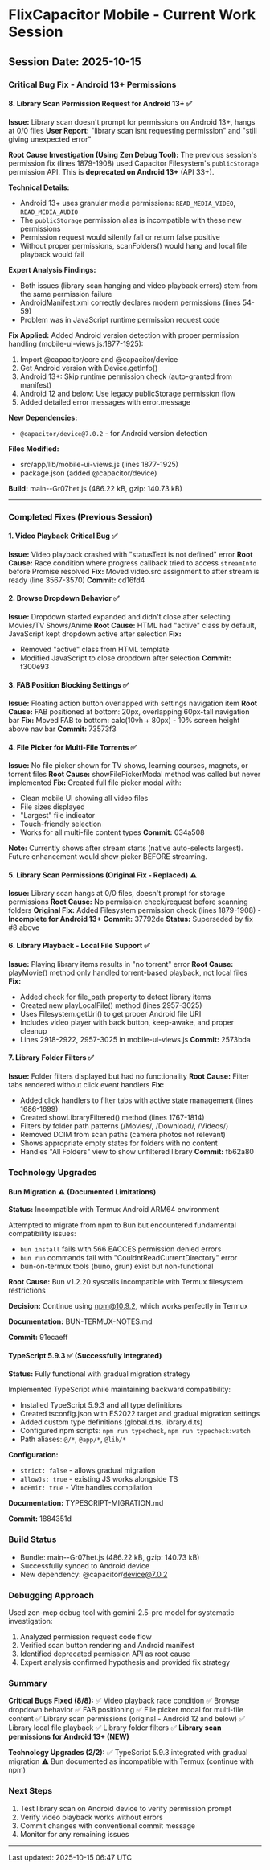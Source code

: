 # FlixCapacitor Mobile - Current Work Session

## Session Date: 2025-10-15

### Critical Bug Fix - Android 13+ Permissions

#### 8. Library Scan Permission Request for Android 13+ ✅
**Issue:** Library scan doesn't prompt for permissions on Android 13+, hangs at 0/0 files
**User Report:** "library scan isnt requesting permission" and "still giving unexpected error"

**Root Cause Investigation (Using Zen Debug Tool):**
The previous session's permission fix (lines 1879-1908) used Capacitor Filesystem's `publicStorage` permission API. This is **deprecated on Android 13+** (API 33+).

**Technical Details:**
- Android 13+ uses granular media permissions: `READ_MEDIA_VIDEO`, `READ_MEDIA_AUDIO`
- The `publicStorage` permission alias is incompatible with these new permissions
- Permission request would silently fail or return false positive
- Without proper permissions, scanFolders() would hang and local file playback would fail

**Expert Analysis Findings:**
- Both issues (library scan hanging and video playback errors) stem from the same permission failure
- AndroidManifest.xml correctly declares modern permissions (lines 54-59)
- Problem was in JavaScript runtime permission request code

**Fix Applied:**
Added Android version detection with proper permission handling (mobile-ui-views.js:1877-1925):
1. Import @capacitor/core and @capacitor/device
2. Get Android version with Device.getInfo()
3. Android 13+: Skip runtime permission check (auto-granted from manifest)
4. Android 12 and below: Use legacy publicStorage permission flow
5. Added detailed error messages with error.message

**New Dependencies:**
- `@capacitor/device@7.0.2` - for Android version detection

**Files Modified:**
- src/app/lib/mobile-ui-views.js (lines 1877-1925)
- package.json (added @capacitor/device)

**Build:** main--Gr07het.js (486.22 kB, gzip: 140.73 kB)

---

### Completed Fixes (Previous Session)

#### 1. Video Playback Critical Bug ✅
**Issue:** Video playback crashed with "statusText is not defined" error
**Root Cause:** Race condition where progress callback tried to access `streamInfo` before Promise resolved
**Fix:** Moved video.src assignment to after stream is ready (line 3567-3570)
**Commit:** cd16fd4

#### 2. Browse Dropdown Behavior ✅
**Issue:** Dropdown started expanded and didn't close after selecting Movies/TV Shows/Anime
**Root Cause:** HTML had "active" class by default, JavaScript kept dropdown active after selection
**Fix:**
- Removed "active" class from HTML template
- Modified JavaScript to close dropdown after selection
**Commit:** f300e93

#### 3. FAB Position Blocking Settings ✅
**Issue:** Floating action button overlapped with settings navigation item
**Root Cause:** FAB positioned at bottom: 20px, overlapping 60px-tall navigation bar
**Fix:** Moved FAB to bottom: calc(10vh + 80px) - 10% screen height above nav bar
**Commit:** 73573f3

#### 4. File Picker for Multi-File Torrents ✅
**Issue:** No file picker shown for TV shows, learning courses, magnets, or torrent files
**Root Cause:** showFilePickerModal method was called but never implemented
**Fix:** Created full file picker modal with:
- Clean mobile UI showing all video files
- File sizes displayed
- "Largest" file indicator
- Touch-friendly selection
- Works for all multi-file content types
**Commit:** 034a508

**Note:** Currently shows after stream starts (native auto-selects largest). Future enhancement would show picker BEFORE streaming.

#### 5. Library Scan Permissions (Original Fix - Replaced) ⚠️
**Issue:** Library scan hangs at 0/0 files, doesn't prompt for storage permissions
**Root Cause:** No permission check/request before scanning folders
**Original Fix:** Added Filesystem permission check (lines 1879-1908) - **Incomplete for Android 13+**
**Commit:** 37792de
**Status:** Superseded by fix #8 above

#### 6. Library Playback - Local File Support ✅
**Issue:** Playing library items results in "no torrent" error
**Root Cause:** playMovie() method only handled torrent-based playback, not local files
**Fix:**
- Added check for file_path property to detect library items
- Created new playLocalFile() method (lines 2957-3025)
- Uses Filesystem.getUri() to get proper Android file URI
- Includes video player with back button, keep-awake, and proper cleanup
- Lines 2918-2922, 2957-3025 in mobile-ui-views.js
**Commit:** 2573bda

#### 7. Library Folder Filters ✅
**Issue:** Folder filters displayed but had no functionality
**Root Cause:** Filter tabs rendered without click event handlers
**Fix:**
- Added click handlers to filter tabs with active state management (lines 1686-1699)
- Created showLibraryFiltered() method (lines 1767-1814)
- Filters by folder path patterns (/Movies/, /Download/, /Videos/)
- Removed DCIM from scan paths (camera photos not relevant)
- Shows appropriate empty states for folders with no content
- Handles "All Folders" view to show unfiltered library
**Commit:** fb62a80

### Technology Upgrades

#### Bun Migration ⚠️ (Documented Limitations)
**Status:** Incompatible with Termux Android ARM64 environment

Attempted to migrate from npm to Bun but encountered fundamental compatibility issues:
- `bun install` fails with 566 EACCES permission denied errors
- `bun run` commands fail with "CouldntReadCurrentDirectory" error
- bun-on-termux tools (buno, grun) exist but non-functional

**Root Cause:** Bun v1.2.20 syscalls incompatible with Termux filesystem restrictions

**Decision:** Continue using npm@10.9.2, which works perfectly in Termux

**Documentation:** BUN-TERMUX-NOTES.md

**Commit:** 91ecaeff

#### TypeScript 5.9.3 ✅ (Successfully Integrated)
**Status:** Fully functional with gradual migration strategy

Implemented TypeScript while maintaining backward compatibility:
- Installed TypeScript 5.9.3 and all type definitions
- Created tsconfig.json with ES2022 target and gradual migration settings
- Added custom type definitions (global.d.ts, library.d.ts)
- Configured npm scripts: `npm run typecheck`, `npm run typecheck:watch`
- Path aliases: `@/*`, `@app/*`, `@lib/*`

**Configuration:**
- `strict: false` - allows gradual migration
- `allowJs: true` - existing JS works alongside TS
- `noEmit: true` - Vite handles compilation

**Documentation:** TYPESCRIPT-MIGRATION.md

**Commit:** 1884351d

### Build Status
- Bundle: main--Gr07het.js (486.22 kB, gzip: 140.73 kB)
- Successfully synced to Android device
- New dependency: @capacitor/device@7.0.2

### Debugging Approach
Used zen-mcp debug tool with gemini-2.5-pro model for systematic investigation:
1. Analyzed permission request code flow
2. Verified scan button rendering and Android manifest
3. Identified deprecated permission API as root cause
4. Expert analysis confirmed hypothesis and provided fix strategy

### Summary
**Critical Bugs Fixed (8/8):**
✅ Video playback race condition
✅ Browse dropdown behavior
✅ FAB positioning
✅ File picker modal for multi-file content
✅ Library scan permissions (original - Android 12 and below)
✅ Library local file playback
✅ Library folder filters
✅ **Library scan permissions for Android 13+ (NEW)**

**Technology Upgrades (2/2):**
✅ TypeScript 5.9.3 integrated with gradual migration
⚠️ Bun documented as incompatible with Termux (continue with npm)

### Next Steps
1. Test library scan on Android device to verify permission prompt
2. Verify video playback works without errors
3. Commit changes with conventional commit message
4. Monitor for any remaining issues

---

Last updated: 2025-10-15 06:47 UTC
